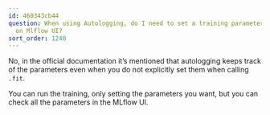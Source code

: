 ```yaml
---
id: 460343cb44
question: When using Autologging, do I need to set a training parameter to track it
  on Mlflow UI?
sort_order: 1240
---
```


No, in the official documentation it’s mentioned that autologging keeps track of the parameters even when you do not explicitly set them when calling `.fit`.

You can run the training, only setting the parameters you want, but you can check all the parameters in the MLflow UI.